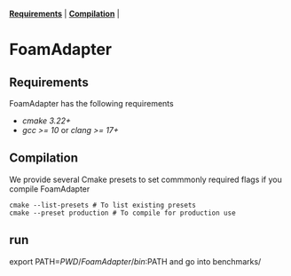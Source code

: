**[Requirements](#requirements)** |
**[Compilation](#Compilation)** |
# FoamAdapter

## Requirements

FoamAdapter has the following requirements

*  _cmake 3.22+_
*  _gcc >= 10_ or  _clang >= 17+_

## Compilation

We provide several Cmake presets to set commmonly required flags if you compile FoamAdapter

    cmake --list-presets # To list existing presets
    cmake --preset production # To compile for production use

## run

export PATH=$PWD/FoamAdapter/bin:$PATH
and go into benchmarks/
